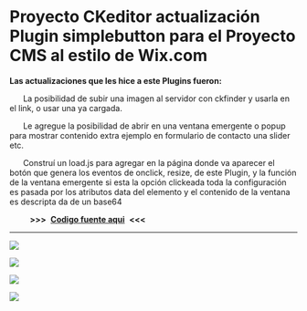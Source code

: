 # Proyecto CKeditor actualización Plugin simplebutton  para el Proyecto CMS al estilo de Wix.com #

**Las actualizaciones que les hice a este Plugins fueron:**


      La posibilidad de subir una imagen al servidor con ckfinder y usarla en el link, o usar una ya cargada.

      Le agregue la posibilidad de abrir en una ventana emergente o popup para mostrar contenido extra ejemplo en formulario de contacto una slider etc.

      Construí un load.js  para agregar en la página donde va aparecer el botón que genera los eventos de onclick, resize,  de este Plugin, y la función de la ventana emergente si esta la opción clickeada toda la configuración es pasada por los atributos data del elemento y el contenido de la ventana es descripta da de  un base64

      
  **>>>**  [**Codigo fuente aqui**](https://github.com/dennysjmarquez/SOURCE-CODE-plugin-ckeditor-simplebutton)  **<<<**  


----------

![](https://raw.githubusercontent.com/dennysjmarquez/portfolio/master/2016/proyecto-CKeditor-actualizacion-Plugin-simplebutton/Print%20screen%204%2C%20Proyecto%20CKeditor%20actualizaci%C3%B3n%20Plugin%20simplebutton%20para%20el%20Proyecto%20CMS%20al%20estilo%20de%20Wix.com.jpg)

![](https://raw.githubusercontent.com/dennysjmarquez/portfolio/master/2016/proyecto-CKeditor-actualizacion-Plugin-simplebutton/Print%20screen%204%2C%20Proyecto%20CKeditor%20actualizaci%C3%B3n%20Plugin%20simplebutton%20para%20el%20Proyecto%20CMS%20al%20estilo%20de%20Wix.com.jpg)

![](https://raw.githubusercontent.com/dennysjmarquez/portfolio/master/2016/proyecto-CKeditor-actualizacion-Plugin-simplebutton/Print%20screen%205%2C%20Proyecto%20CKeditor%20actualizaci%C3%B3n%20Plugin%20simplebutton%20para%20el%20Proyecto%20CMS%20al%20estilo%20de%20Wix.com.jpg)

![](https://raw.githubusercontent.com/dennysjmarquez/portfolio/master/2016/proyecto-CKeditor-actualizacion-Plugin-simplebutton/Print%20screen%206%2C%20Proyecto%20CKeditor%20actualizaci%C3%B3n%20Plugin%20simplebutton%20para%20el%20Proyecto%20CMS%20al%20estilo%20de%20Wix.com.jpg)
